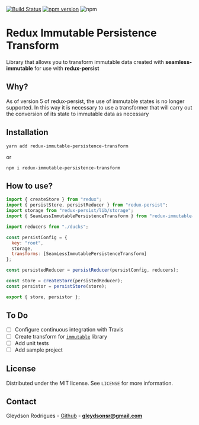 [![Build Status](https://travis-ci.com/gleydson/ReduxImmutablePersistenceTransform.svg?branch=master)](https://travis-ci.com/gleydson/ReduxImmutablePersistenceTransform)
[![npm version](https://badge.fury.io/js/redux-immutable-persistence-transform.svg)](https://badge.fury.io/js/redux-immutable-persistence-transform)
![npm](https://img.shields.io/npm/dm/redux-immutable-persistence-transform.svg)

# Redux Immutable Persistence Transform

Library that allows you to transform immutable data created with **seamless-immutable** for use with **redux-persist**

## Why?

As of version 5 of redux-persist, the use of immutable states is no longer supported. In this way it is necessary to use a transformer that will carry out the conversion of its state to immutable data as necessary

## Installation

`yarn add redux-immutable-persistence-transform`

or

`npm i redux-immutable-persistence-transform`

## How to use?

```javascript
import { createStore } from "redux";
import { persistStore, persistReducer } from "redux-persist";
import storage from "redux-persist/lib/storage";
import { SeamLessImmutablePersistenceTransform } from "redux-immutable-persistence-transform";

import reducers from "./ducks";

const persistConfig = {
  key: "root",
  storage,
  transforms: [SeamLessImmutablePersistenceTransform]
};

const persistedReducer = persistReducer(persistConfig, reducers);

const store = createStore(persistedReducer);
const persistor = persistStore(store);

export { store, persistor };
```

## To Do

- [ ] Configure continuous integration with Travis
- [ ] Create transform for [`immutable`](https://github.com/immutable-js/immutable-js) library
- [ ] Add unit tests
- [ ] Add sample project

## License

Distributed under the MIT license. See `LICENSE` for more information.

## Contact

Gleydson Rodrigues - [Github](https://github.com/gleydson) - **gleydsonsr@gmail.com**
